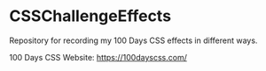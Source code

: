 # CSSChallengeEffects
Repository for recording my 100 Days CSS effects in different ways.

100 Days CSS Website: https://100dayscss.com/
